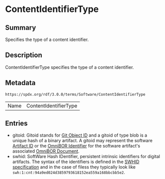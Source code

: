<!-- Automatically generated by spec-parser v2.3.0 on 2024-07-09T17:43:37.025898+00:00 -->
<!-- SPDX-License-Identifier: Community-Spec-1.0 -->

# ContentIdentifierType

## Summary

Specifies the type of a content identifier.


## Description

ContentIdentifierType specifies the type of a content identifier.


## Metadata

`https://spdx.org/rdf/3.0.0/terms/Software/ContentIdentifierType`


| | |
|---|---|
| Name | ContentIdentifierType |




## Entries

- gitoid: Gitoid stands for [Git Object ID](https://git-scm.com/book/en/v2/Git-Internals-Git-Objects) and a gitoid of type blob is a unique hash of a binary artifact. A gitoid may represent the software [Artifact ID](https://github.com/omnibor/spec/blob/main/spec/SPEC.md#artifact-id) or the [OmniBOR Identifier](https://github.com/omnibor/spec/blob/main/spec/SPEC.md#omnibor-identifier) for the software artifact's associated [OmniBOR Document](https://github.com/omnibor/spec/blob/main/spec/SPEC.md#omnibor-document).
- swhid: SoftWare Hash IDentifier, persistent intrinsic identifiers for digital artifacts. The syntax of the identifiers is defined in the [SWHID specification](https://www.swhid.org/specification/v1.1/4.Syntax) and in the case of filess they typically look like `swh:1:cnt:94a9ed024d3859793618152ea559a168bbcbb5e2`.

